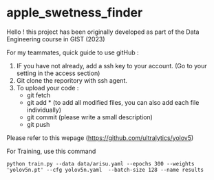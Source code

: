 # apple_swetness_finder

Hello ! this project has been originally developed as part of the Data Engineering course in GIST (2023)

For my teammates, quick guide to use gitHub : 
  1. IF you have not already, add a ssh key to your account. (Go to your setting in the access section) 
  2. Git clone the reporitory with ssh agent. 
  3. To upload your code : 
        - git fetch
        - git add * (to add all modified files, you can also add each file individually)
        - git commit (please write a small description)
        - git push

Please refer to this wepage (https://github.com/ultralytics/yolov5) 

For Training, use this command
```
python train.py --data data/arisu.yaml --epochs 300 --weights 'yolov5n.pt' --cfg yolov5n.yaml  --batch-size 128 --name results
```
